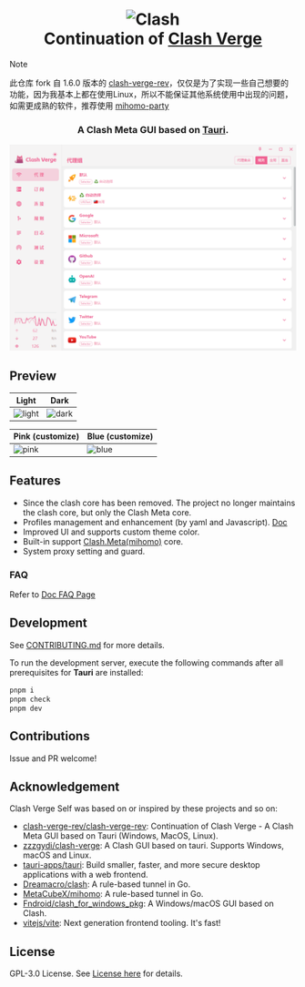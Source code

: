 <h1 align="center">
  <img src="./src/assets/image/logo.png" alt="Clash" width="128" />
  <br>
  Continuation of <a href="https://github.com/zzzgydi/clash-verge">Clash Verge</a>
  <br>
</h1>

> [!NOTE]
>
> 此仓库 fork 自 1.6.0 版本的 [clash-verge-rev](https://github.com/clash-verge-rev/clash-verge-rev)，仅仅是为了实现一些自己想要的功能，因为我基本上都在使用Linux，所以不能保证其他系统使用中出现的问题，如需更成熟的软件，推荐使用 [mihomo-party](https://github.com/mihomo-party-org/mihomo-party)

<h3 align="center">
A Clash Meta GUI based on <a href="https://github.com/tauri-apps/tauri">Tauri</a>.
</h3>

<div align="center">
  <img style="max-height: 500" src="./docs/verge.gif" />
</div>

## Preview

<!-- ![preview](./docs/preview.png) -->

| Light                      | Dark                     |
| -------------------------- | ------------------------ |
| ![light](./docs/light.png) | ![dark](./docs/dark.png) |

| Pink (customize)         | Blue (customize)         |
| ------------------------ | ------------------------ |
| ![pink](./docs/pink.png) | ![blue](./docs/blue.png) |

## Features

- Since the clash core has been removed. The project no longer maintains the clash core, but only the Clash Meta core.
- Profiles management and enhancement (by yaml and Javascript). [Doc](https://clash-verge-rev.github.io)
- Improved UI and supports custom theme color.
- Built-in support [Clash.Meta(mihomo)](https://github.com/MetaCubeX/mihomo) core.
- System proxy setting and guard.

### FAQ

Refer to [Doc FAQ Page](https://clash-verge-rev.github.io/faq/windows.html)

## Development

See [CONTRIBUTING.md](./CONTRIBUTING.md) for more details.

To run the development server, execute the following commands after all prerequisites for **Tauri** are installed:

```shell
pnpm i
pnpm check
pnpm dev
```

## Contributions

Issue and PR welcome!

## Acknowledgement

Clash Verge Self was based on or inspired by these projects and so on:

- [clash-verge-rev/clash-verge-rev](https://github.com/clash-verge-rev/clash-verge-rev): Continuation of Clash Verge - A Clash Meta GUI based on Tauri (Windows, MacOS, Linux).
- [zzzgydi/clash-verge](https://github.com/zzzgydi/clash-verge): A Clash GUI based on tauri. Supports Windows, macOS and Linux.
- [tauri-apps/tauri](https://github.com/tauri-apps/tauri): Build smaller, faster, and more secure desktop applications with a web frontend.
- [Dreamacro/clash](https://github.com/Dreamacro/clash): A rule-based tunnel in Go.
- [MetaCubeX/mihomo](https://github.com/MetaCubeX/mihomo): A rule-based tunnel in Go.
- [Fndroid/clash_for_windows_pkg](https://github.com/Fndroid/clash_for_windows_pkg): A Windows/macOS GUI based on Clash.
- [vitejs/vite](https://github.com/vitejs/vite): Next generation frontend tooling. It's fast!

## License

GPL-3.0 License. See [License here](./LICENSE) for details.
